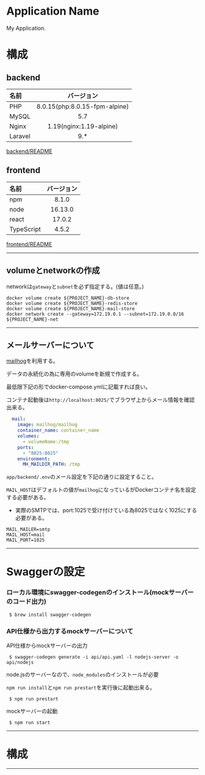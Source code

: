# Application Name

My Application.

# 構成

## backend

| 名前 | バージョン |
| :--- | :---: |
| PHP | 8.0.15(php:8.0.15-fpm-alpine) |
| MySQL | 5.7 |
| Nginx | 1.19(nginx:1.19-alpine) |
| Laravel | 9.* |

[backend/README](./app/backend/README.md)

## frontend

| 名前 | バージョン |
| :--- | :---: |
| npm | 8.1.0 |
| node | 16.13.0 |
| react | 17.0.2 |
| TypeScript | 4.5.2 |

[frontend/README](./frontend/README.md)

---

## volumeとnetworkの作成

networkは`gateway`と`subnet`を必ず指定する。(値は任意。)

```shell
docker volume create ${PROJECT_NAME}-db-store
docker volume create ${PROJECT_NAME}-redis-store
docker volume create ${PROJECT_NAME}-mail-store
docker network create --gateway=172.19.0.1 --subnet=172.19.0.0/16 ${PROJECT_NAME}-net
```


---

## メールサーバーについて

[mailhog](https://github.com/mailhog/MailHog)を利用する。

データの永続化の為に専用のvolumeを新規で作成する。

最低限下記の形でdocker-compose.ymlに記載すれば良い。

コンテナ起動後は`http://localhost:8025/`でブラウザ上からメール情報を確認出来る。

```yaml
  mail:
    image: mailhog/mailhog
    container_name: container_name
    volumes:
      - volumeName:/tmp
    ports:
      - "8025:8025"
    environment:
      MH_MAILDIR_PATH: /tmp
```

`app/backend/.env`のメール設定を下記の通りに設定すること。

`MAIL_HOST`はデフォルトの値が`mailhog`になっているがDockerコンテナ名を設定する必要がある。

* 実際のSMTPでは、port:1025で受け付けている為8025ではなく1025にする必要がある。

```shell
MAIL_MAILER=smtp
MAIL_HOST=mail
MAIL_PORT=1025
```

---

# Swaggerの設定

 ### ローカル環境にswagger-codegenのインストール(mockサーバーのコード出力)

```shell-session
 $ brew install swagger-codegen
```

### API仕様から出力するmockサーバーについて

API仕様からmockサーバーの出力

```shell-session
 $ swagger-codegen generate -i api/api.yaml -l nodejs-server -o api/nodejs
```

node.jsのサーバーなので、`node_modules`のインストールが必要

`npm run install`と`npm run prestart`を実行後に起動出来る。

```shell-session
 $ npm run prestart
```

mockサーバーの起動

```shell-session
 $ npm run start
```

---

# 構成



---

